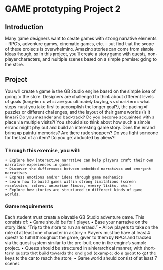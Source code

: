 # GAME prototyping Project 2

## Introduction

Many game designers want to create games with strong narrative elements – RPG’s, adventure games, cinematic games, etc. – but find that the scope of these projects is overwhelming. Amazing stories can come from simple ideas though, so in this project, you’ll create a story game with quests, non-player characters, and multiple scenes based on a simple premise: going to the store. 

## Project
You will create a game in the GB Studio engine based on the simple idea of going to the store. Designers are challenged to think about different levels of goals (long-term: what are you ultimately buying, vs short-term: what steps must you take first to accomplish the longer goal?), the pacing of puzzles or different challenges, and the layout of their game worlds (is it linear? Do you meander and backtrack? Do you become acquainted with a place via multiple visits?) You should also think about how such a simple errand might play out and build an interesting game story. Does the errand bring up painful memories? Are there rude shoppers? Do you fight someone for the last of an item? Do you get abducted by aliens?! 

### Through this exercise, you will:
    • Explore how interactive narrative can help players craft their own narrative experiences in games
    • Discover the differences between embedded narratives and emergent narratives
    • Express emotions and/or ideas through game mechanics
    • Learn how to build games within strong limitations (screen resolution, colors, animation limits, memory limits, etc.) 
    • Explore how stories are structured in different kinds of game worlds. 

### Game requirements
Each student must create a playable GB Studio adventure game. This consists of:
    • Game should be for 1 player.
    • Base your narrative on the story idea: “Trip to the store to run an errand.”
    • Allow players to take on the role of at least one character in a story
    • Players must be have at least 4 quests to fulfill throughout the game, given to them by NPCs and tracked via the quest system similar to the pre-built one in the engine’s sample project. 
    • Quests should be structured in a hierarchical manner, with short-term quests that build towards the end goal (example: do a quest to get the keys to the car to reach the store)
    • Game world should consist of at least 7 scenes. 
